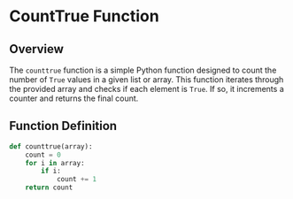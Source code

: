 # CountTrue Function

## Overview

The `counttrue` function is a simple Python function designed to count the number of `True` values in a given list or array. This function iterates through the provided array and checks if each element is `True`. If so, it increments a counter and returns the final count.

## Function Definition

```python
def counttrue(array):
    count = 0
    for i in array:
        if i:
            count += 1
    return count
